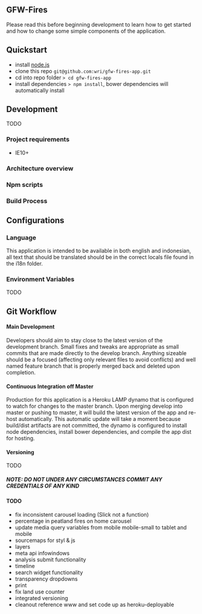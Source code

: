 GFW-Fires
---
Please read this before beginning development to learn how to get started and how to change some simple components of the application.

## Quickstart
- install [node.js](http://nodejs.org/)
- clone this repo `git@github.com:wri/gfw-fires-app.git`
- cd into repo folder `> cd gfw-fires-app`
- install dependencies `> npm install`, bower dependencies will automatically install

## Development
TODO

### Project requirements
- IE10+
### Architecture overview
### Npm scripts
### Build Process

## Configurations

### Language
This application is intended to be available in both english and indonesian, all text that should be translated should be in the correct locals file found in the i18n folder.

### Environment Variables
TODO

## Git Workflow

#### Main Development
Developers should aim to stay close to the latest version of the development branch. Small fixes and tweaks are appropriate as small commits that are made directly to the develop branch.
Anything sizeable should be a focused (affecting only relevant files to avoid conflicts) and well named feature branch that is properly merged back and deleted upon completion.

#### Continuous Integration off Master
Production for this application is a Heroku LAMP dynamo that is configured to watch for changes to the master branch. Upon merging develop into master or pushing to master, it will build the latest version of the app and re-host automatically.
This automatic update will take a moment because build/dist artifacts are not committed, the dynamo is configured to install node dependencies, install bower dependencies, and compile the app dist for hosting.

#### Versioning
TODO

##### NOTE: DO NOT UNDER ANY CIRCUMSTANCES COMMIT ANY CREDENTIALS OF ANY KIND

#### TODO
- fix inconsistent carousel loading (Slick not a function)
- percentage in peatland fires on home carousel
- update media query variables from mobile mobile-small to tablet and mobile
- sourcemaps for styl & js
- layers
- meta api infowindows
- analysis submit functionality
- timeline
- search widget functionality
- transparency dropdowns
- print
- fix land use counter
- integrated versioning
- cleanout reference www and set code up as heroku-deployable
